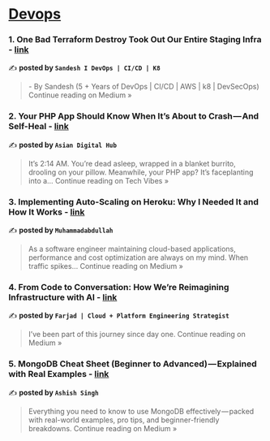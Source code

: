 
<h1><a href=https://medium.com/tag/devops/recommended target="_blank" rel="noopener noreferrer">Devops</a></h1>
<h3>1. One Bad Terraform Destroy Took Out Our Entire Staging Infra - <a href="https://medium.com/@sandeshkumarsonigzr1807/one-bad-terraform-destroy-took-out-our-entire-staging-infra-1bb29d47d6db?source=rss------devops-5" target="_blank" rel="noopener noreferrer">link</a></h3>

✍️ **posted by `Sandesh I DevOps | CI/CD | K8`**

<blockquote>- By Sandesh (5 + Years of DevOps | CI/CD | AWS | k8 | DevSecOps)
Continue reading on Medium »</blockquote>

<h3>2. Your PHP App Should Know When It’s About to Crash — And Self-Heal - <a href="https://medium.com/tech-vibes/your-php-app-should-know-when-its-about-to-crash-and-self-heal-f6b0057793d8?source=rss------devops-5" target="_blank" rel="noopener noreferrer">link</a></h3>

✍️ **posted by `Asian Digital Hub`**

<blockquote>It’s 2:14 AM. You’re dead asleep, wrapped in a blanket burrito, drooling on your pillow. Meanwhile, your PHP app? It’s faceplanting into a…
Continue reading on Tech Vibes »</blockquote>

<h3>3.  Implementing Auto-Scaling on Heroku: Why I Needed It and How It Works - <a href="https://medium.com/@muhammadabdullah101998/implementing-auto-scaling-on-heroku-why-i-needed-it-and-how-it-works-0e5cd34985c5?source=rss------devops-5" target="_blank" rel="noopener noreferrer">link</a></h3>

✍️ **posted by `Muhammadabdullah`**

<blockquote>As a software engineer maintaining cloud-based applications, performance and cost optimization are always on my mind. When traffic spikes…
Continue reading on Medium »</blockquote>

<h3>4. From Code to Conversation: How We’re Reimagining Infrastructure with AI - <a href="https://ngfarjad.medium.com/from-code-to-conversation-how-were-reimagining-infrastructure-kumorai-with-ai-c01ba52efa55?source=rss------devops-5" target="_blank" rel="noopener noreferrer">link</a></h3>

✍️ **posted by `Farjad | Cloud + Platform Engineering Strategist`**

<blockquote>I’ve been part of this journey since day one.
Continue reading on Medium »</blockquote>

<h3>5.  MongoDB Cheat Sheet (Beginner to Advanced) — Explained with Real Examples - <a href="https://ashishnoob.medium.com/mongodb-cheat-sheet-beginner-to-advanced-explained-with-real-examples-f1eced29a545?source=rss------devops-5" target="_blank" rel="noopener noreferrer">link</a></h3>

✍️ **posted by `Ashish Singh`**

<blockquote>Everything you need to know to use MongoDB effectively — packed with real-world examples, pro tips, and beginner-friendly breakdowns.
Continue reading on Medium »</blockquote>

